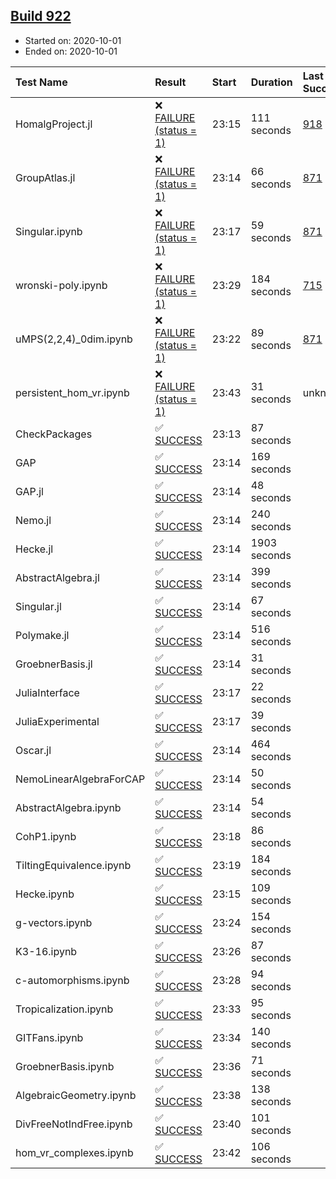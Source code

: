 ## [Build 922](https://oscarci.mathematik.uni-kl.de/job/oscar-stable/922/)

* Started on: 2020-10-01
* Ended on: 2020-10-01

| Test Name    | Result | Start | Duration | Last Success | First Failure |
|:-------------|:-------|:------|:---------|:-------------|:--------------|
| HomalgProject.jl | ❌ [FAILURE (status = 1)](https://oscarci.mathematik.uni-kl.de/job/oscar-stable/922/artifact/logs/build-922/HomalgProject.jl.log) | 23:15 | 111 seconds | [918](https://oscarci.mathematik.uni-kl.de/job/oscar-stable/918/) | [919](https://oscarci.mathematik.uni-kl.de/job/oscar-stable/919/) |
| GroupAtlas.jl | ❌ [FAILURE (status = 1)](https://oscarci.mathematik.uni-kl.de/job/oscar-stable/922/artifact/logs/build-922/GroupAtlas.jl.log) | 23:14 | 66 seconds | [871](https://oscarci.mathematik.uni-kl.de/job/oscar-stable/871/) | [872](https://oscarci.mathematik.uni-kl.de/job/oscar-stable/872/) |
| Singular.ipynb | ❌ [FAILURE (status = 1)](https://oscarci.mathematik.uni-kl.de/job/oscar-stable/922/artifact/logs/build-922/Singular.ipynb.log) | 23:17 | 59 seconds | [871](https://oscarci.mathematik.uni-kl.de/job/oscar-stable/871/) | [872](https://oscarci.mathematik.uni-kl.de/job/oscar-stable/872/) |
| wronski-poly.ipynb | ❌ [FAILURE (status = 1)](https://oscarci.mathematik.uni-kl.de/job/oscar-stable/922/artifact/logs/build-922/wronski-poly.ipynb.log) | 23:29 | 184 seconds | [715](https://oscarci.mathematik.uni-kl.de/job/oscar-stable/715/) | [716](https://oscarci.mathematik.uni-kl.de/job/oscar-stable/716/) |
| uMPS(2,2,4)_0dim.ipynb | ❌ [FAILURE (status = 1)](https://oscarci.mathematik.uni-kl.de/job/oscar-stable/922/artifact/logs/build-922/uMPS-2-2-4-_0dim.ipynb.log) | 23:22 | 89 seconds | [871](https://oscarci.mathematik.uni-kl.de/job/oscar-stable/871/) | [872](https://oscarci.mathematik.uni-kl.de/job/oscar-stable/872/) |
| persistent_hom_vr.ipynb | ❌ [FAILURE (status = 1)](https://oscarci.mathematik.uni-kl.de/job/oscar-stable/922/artifact/logs/build-922/persistent_hom_vr.ipynb.log) | 23:43 | 31 seconds | unknown | unknown |
| CheckPackages | ✅ [SUCCESS](https://oscarci.mathematik.uni-kl.de/job/oscar-stable/922/artifact/logs/build-922/CheckPackages.log) | 23:13 | 87 seconds |  |  |
| GAP | ✅ [SUCCESS](https://oscarci.mathematik.uni-kl.de/job/oscar-stable/922/artifact/logs/build-922/GAP.log) | 23:14 | 169 seconds |  |  |
| GAP.jl | ✅ [SUCCESS](https://oscarci.mathematik.uni-kl.de/job/oscar-stable/922/artifact/logs/build-922/GAP.jl.log) | 23:14 | 48 seconds |  |  |
| Nemo.jl | ✅ [SUCCESS](https://oscarci.mathematik.uni-kl.de/job/oscar-stable/922/artifact/logs/build-922/Nemo.jl.log) | 23:14 | 240 seconds |  |  |
| Hecke.jl | ✅ [SUCCESS](https://oscarci.mathematik.uni-kl.de/job/oscar-stable/922/artifact/logs/build-922/Hecke.jl.log) | 23:14 | 1903 seconds |  |  |
| AbstractAlgebra.jl | ✅ [SUCCESS](https://oscarci.mathematik.uni-kl.de/job/oscar-stable/922/artifact/logs/build-922/AbstractAlgebra.jl.log) | 23:14 | 399 seconds |  |  |
| Singular.jl | ✅ [SUCCESS](https://oscarci.mathematik.uni-kl.de/job/oscar-stable/922/artifact/logs/build-922/Singular.jl.log) | 23:14 | 67 seconds |  |  |
| Polymake.jl | ✅ [SUCCESS](https://oscarci.mathematik.uni-kl.de/job/oscar-stable/922/artifact/logs/build-922/Polymake.jl.log) | 23:14 | 516 seconds |  |  |
| GroebnerBasis.jl | ✅ [SUCCESS](https://oscarci.mathematik.uni-kl.de/job/oscar-stable/922/artifact/logs/build-922/GroebnerBasis.jl.log) | 23:14 | 31 seconds |  |  |
| JuliaInterface | ✅ [SUCCESS](https://oscarci.mathematik.uni-kl.de/job/oscar-stable/922/artifact/logs/build-922/JuliaInterface.log) | 23:17 | 22 seconds |  |  |
| JuliaExperimental | ✅ [SUCCESS](https://oscarci.mathematik.uni-kl.de/job/oscar-stable/922/artifact/logs/build-922/JuliaExperimental.log) | 23:17 | 39 seconds |  |  |
| Oscar.jl | ✅ [SUCCESS](https://oscarci.mathematik.uni-kl.de/job/oscar-stable/922/artifact/logs/build-922/Oscar.jl.log) | 23:14 | 464 seconds |  |  |
| NemoLinearAlgebraForCAP | ✅ [SUCCESS](https://oscarci.mathematik.uni-kl.de/job/oscar-stable/922/artifact/logs/build-922/NemoLinearAlgebraForCAP.log) | 23:14 | 50 seconds |  |  |
| AbstractAlgebra.ipynb | ✅ [SUCCESS](https://oscarci.mathematik.uni-kl.de/job/oscar-stable/922/artifact/logs/build-922/AbstractAlgebra.ipynb.log) | 23:14 | 54 seconds |  |  |
| CohP1.ipynb | ✅ [SUCCESS](https://oscarci.mathematik.uni-kl.de/job/oscar-stable/922/artifact/logs/build-922/CohP1.ipynb.log) | 23:18 | 86 seconds |  |  |
| TiltingEquivalence.ipynb | ✅ [SUCCESS](https://oscarci.mathematik.uni-kl.de/job/oscar-stable/922/artifact/logs/build-922/TiltingEquivalence.ipynb.log) | 23:19 | 184 seconds |  |  |
| Hecke.ipynb | ✅ [SUCCESS](https://oscarci.mathematik.uni-kl.de/job/oscar-stable/922/artifact/logs/build-922/Hecke.ipynb.log) | 23:15 | 109 seconds |  |  |
| g-vectors.ipynb | ✅ [SUCCESS](https://oscarci.mathematik.uni-kl.de/job/oscar-stable/922/artifact/logs/build-922/g-vectors.ipynb.log) | 23:24 | 154 seconds |  |  |
| K3-16.ipynb | ✅ [SUCCESS](https://oscarci.mathematik.uni-kl.de/job/oscar-stable/922/artifact/logs/build-922/K3-16.ipynb.log) | 23:26 | 87 seconds |  |  |
| c-automorphisms.ipynb | ✅ [SUCCESS](https://oscarci.mathematik.uni-kl.de/job/oscar-stable/922/artifact/logs/build-922/c-automorphisms.ipynb.log) | 23:28 | 94 seconds |  |  |
| Tropicalization.ipynb | ✅ [SUCCESS](https://oscarci.mathematik.uni-kl.de/job/oscar-stable/922/artifact/logs/build-922/Tropicalization.ipynb.log) | 23:33 | 95 seconds |  |  |
| GITFans.ipynb | ✅ [SUCCESS](https://oscarci.mathematik.uni-kl.de/job/oscar-stable/922/artifact/logs/build-922/GITFans.ipynb.log) | 23:34 | 140 seconds |  |  |
| GroebnerBasis.ipynb | ✅ [SUCCESS](https://oscarci.mathematik.uni-kl.de/job/oscar-stable/922/artifact/logs/build-922/GroebnerBasis.ipynb.log) | 23:36 | 71 seconds |  |  |
| AlgebraicGeometry.ipynb | ✅ [SUCCESS](https://oscarci.mathematik.uni-kl.de/job/oscar-stable/922/artifact/logs/build-922/AlgebraicGeometry.ipynb.log) | 23:38 | 138 seconds |  |  |
| DivFreeNotIndFree.ipynb | ✅ [SUCCESS](https://oscarci.mathematik.uni-kl.de/job/oscar-stable/922/artifact/logs/build-922/DivFreeNotIndFree.ipynb.log) | 23:40 | 101 seconds |  |  |
| hom_vr_complexes.ipynb | ✅ [SUCCESS](https://oscarci.mathematik.uni-kl.de/job/oscar-stable/922/artifact/logs/build-922/hom_vr_complexes.ipynb.log) | 23:42 | 106 seconds |  |  |
